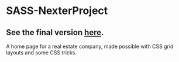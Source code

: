# SASS-NexterProject

## See the final version [here](https://sergiut.github.io/SASS-NexterProject/).

A home page for a real estate company, made possible with CSS grid layouts and some CSS tricks.
